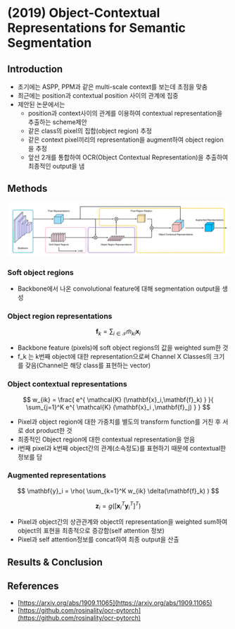 # \(2019\) Object-Contextual Representations for Semantic Segmentation

## Introduction

* 초기에는 ASPP, PPM과 같은 multi-scale context를 보는데 초점을 맞춤
* 최근에는 position과 contextual position 사이의 관계에 집중
* 제안된 논문에서는
  * position과 context사이의 관계를 이용하여 contextual representation을 추출하는 scheme제안
  * 같은 class의 pixel의 집합\(object region\) 추정
  * 같은 context pixel끼리의 representation을 augment하여 object region을 추정
  * 앞선 2개를 통합하여 OCR\(Object Contextual Representation\)을 추출하여 최종적인 output을 냄

## Methods

![](../../../.gitbook/assets/screenshot-from-2020-04-27-18-33-56.png)

### Soft object regions

* Backbone에서 나온 convolutional feature에 대해 segmentation output을 생성

### Object region representations

$$
\mathbf{f}_k = \sum_{i \in \mathcal{I}} \tilde{m}_{ki} \mathbf{x}_i
$$

* Backbone feature \(pixels\)에 soft object regions의 값을 weighted sum한 것
* f\_k 는 k번째 object에 대한 representation으로써 Channel X Classes의 크기를 갖음\(Channel은 해당 class를 표현하는 vector\)

### Object contextual representations

$$
w_{ik} = \frac{ e^{ \mathcal{K} (\mathbf{x}_i,\mathbf{f}_k) }  }{ \sum_{j=1}^K e^{  \mathcal{K} (\mathbf{x}_i ,\mathbf{f}_j) } }
$$

* Pixel과 object region에 대한 가중치를 별도의 transform function를 거친 후 서로 dot product한 것
* 최종적인 Object region에 대한 contextual representation을 얻음
* i번째 pixel과 k번째 object간의 관계\(소속정도\)를 표현하기 때문에 contextual한 정보를 담

### Augmented representations

$$
\mathbf{y}_i = \rho( \sum_{k=1}^K w_{ik} \delta(\mathbf{f}_k) )
$$

$$
\mathbf{z}_i = g( [ {\mathbf{x}_i}^T {\mathbf{y}_i}^T  ]^T )
$$

* Pixel과 object간의 상관관계와 object의 representation을 weighted sum하여 object의 표현을 최종적으로 증강함\(self attention 정보\)
* Pixel과 self attention정보를 concat하여 최종 output을 산출

## Results & Conclusion

## References

* [https://arxiv.org/abs/1909.11065](https://arxiv.org/abs/1909.11065)
* [https://github.com/rosinality/ocr-pytorch](https://github.com/rosinality/ocr-pytorch)

